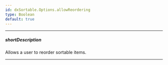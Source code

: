 ```yaml
---
id: dxSortable.Options.allowReordering
type: Boolean
default: true
---
```

---
##### shortDescription
Allows a user to reorder sortable items.

---
<!-- Description goes here -->